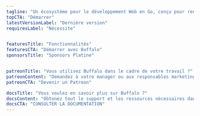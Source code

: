 ```yaml
---
tagline: "Un écosystème pour le développement Web en Go, conçu pour rendre votre vie plus facile."
topCTA: "Démarrer"
latestVersionLabel: "Dernière version"
requiresLabel: "Nécessite"


featuresTitle: "Fonctionnalités"
featuresCTA: "Démarrer avec Buffalo"
sponsorsTitle: "Sponsors Platine"


patreonTitle: "Vous utilisez Buffalo dans le cadre de votre travail ?"
patreonContent: "Demandez à votre manager ou aux responsables marketing s'ils pourraient nous aider en soutenant notre projet."
patreonCTA: "Devenir un Patreon"

docsTitle: "Vous voulez en savoir plus sur Buffalo ?"
docsContent: "Obtenez tout le support et les ressources nécessaires dans notre documentation."
docsCTA: "CONSULTER LA DOCUMENTATION"
---
```

